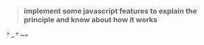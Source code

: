 > ### implement some javascript features to explain the principle and know about how it works

^ _ ^ ~~